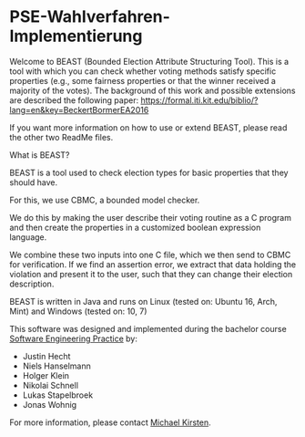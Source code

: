 # PSE-Wahlverfahren-Implementierung

Welcome to BEAST (Bounded Election Attribute Structuring Tool). This is a tool with which you can check whether voting methods satisfy
specific properties (e.g., some fairness properties or that the winner received a majority of the votes).
The background of this work and possible extensions are described the following paper: https://formal.iti.kit.edu/biblio/?lang=en&key=BeckertBormerEA2016

If you want more information on how to use or extend BEAST, please read the other two ReadMe files.



What is BEAST?

BEAST is a tool used to check election types for basic properties that they should have.

For this, we use CBMC, a bounded model checker.

We do this by making the user describe their voting routine as a C program and then create the properties in a customized boolean expression language.

We combine these two inputs into one C file, which we then send to CBMC for verification.
If we find an assertion error, we extract that data holding the violation and present it to the user, such that they can change their election description.

BEAST is written in Java and runs on Linux (tested on: Ubuntu 16, Arch, Mint) and Windows (tested on: 10, 7)

This software was designed and implemented during the bachelor course
[Software Engineering Practice](https://formal.iti.kit.edu/teaching/pse/201617/voting/) by:

* Justin Hecht
* Niels Hanselmann
* Holger Klein
* Nikolai Schnell
* Lukas Stapelbroek
* Jonas Wohnig

For more information, please contact [Michael Kirsten](https://formal.iti.kit.edu/~kirsten/?lang=en).

